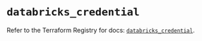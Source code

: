 # `databricks_credential`

Refer to the Terraform Registry for docs: [`databricks_credential`](https://registry.terraform.io/providers/databricks/databricks/1.96.0/docs/resources/credential).
